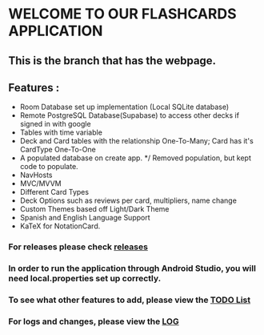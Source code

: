 # WELCOME TO OUR FLASHCARDS APPLICATION
## This is the branch that has the webpage.
## Features : 
- Room Database set up implementation (Local SQLite database)
- Remote PostgreSQL Database(Supabase) to access other decks if signed in with google
- Tables with time variable
- Deck and Card tables with the relationship One-To-Many; Card has it's CardType One-To-One
- A populated database on create app. */ Removed population, but kept code to populate.
- NavHosts
- MVC/MVVM
- Different Card Types
- Deck Options such as reviews per card, multipliers, name change
- Custom Themes based off Light/Dark Theme
- Spanish and English Language Support
- KaTeX for NotationCard.
### For releases please check [releases](https://github.com/xanderlmk/Flashcards/tags)
### In order to run the application through Android Studio, you will need local.properties set up correctly.
### To see what other features to add, please view the [TODO List](./TODO.md)
### For logs and changes, please view the [LOG](./LOG.md)




